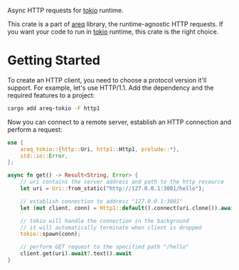 
Async HTTP requests for [tokio] runtime.

This crate is a part of [areq] library, the runtime-agnostic HTTP requests. If you want your code to run in [tokio] runtime, this crate is the right choice.

[tokio]: https://docs.rs/tokio
[areq]: https://docs.rs/areq

# Getting Started

To create an HTTP client, you need to choose a protocol version it'll support. For example, let's use HTTP/1.1. Add the dependency and the required features to a project:

```sh
cargo add areq-tokio -F http1
```

Now you can connect to a remote server, establish an HTTP connection and perform a request:

```rust
use {
    areq_tokio::{http::Uri, http1::Http1, prelude::*},
    std::io::Error,
};

async fn get() -> Result<String, Error> {
    // uri contains the server address and path to the http resource
    let uri = Uri::from_static("http://127.0.0.1:3001/hello");

    // establish connection to address "127.0.0.1:3001"
    let (mut client, conn) = Http1::default().connect(uri.clone()).await?;

    // tokio will handle the connection in the background
    // it will automatically terminate when client is dropped
    tokio::spawn(conn);

    // perform GET request to the specified path "/hello"
    client.get(uri).await?.text().await
}
```
